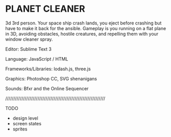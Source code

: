 # PLANET CLEANER

3d 3rd person. Your space ship crash lands, you eject before crashing but have to make it back for the ansible. Gameplay is you running on a flat plane in 3D, avoiding obstacles, hostile creatures, and repelling them with your window cleaner spray.

Editor: Sublime Text 3

Language: JavaScript / HTML

Frameworks/Libraries: lodash.js,  three.js

Graphics: Photoshop CC, SVG shenanigans

Sounds: Bfxr and the Online Sequencer


//////////////////////////////////////////////////////////////

TODO

 * design level
 * screen states
 * sprites
